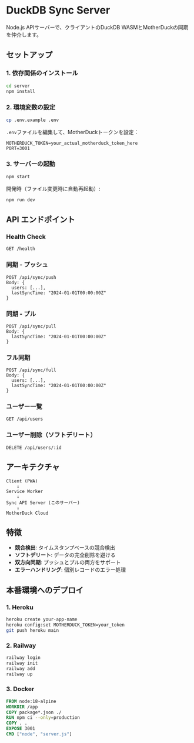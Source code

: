 # DuckDB Sync Server

Node.js APIサーバーで、クライアントのDuckDB WASMとMotherDuckの同期を仲介します。

## セットアップ

### 1. 依存関係のインストール

```bash
cd server
npm install
```

### 2. 環境変数の設定

```bash
cp .env.example .env
```

`.env`ファイルを編集して、MotherDuckトークンを設定：

```
MOTHERDUCK_TOKEN=your_actual_motherduck_token_here
PORT=3001
```

### 3. サーバーの起動

```bash
npm start
```

開発時（ファイル変更時に自動再起動）:
```bash
npm run dev
```

## API エンドポイント

### Health Check
```
GET /health
```

### 同期 - プッシュ
```
POST /api/sync/push
Body: {
  users: [...],
  lastSyncTime: "2024-01-01T00:00:00Z"
}
```

### 同期 - プル
```
POST /api/sync/pull
Body: {
  lastSyncTime: "2024-01-01T00:00:00Z"
}
```

### フル同期
```
POST /api/sync/full
Body: {
  users: [...],
  lastSyncTime: "2024-01-01T00:00:00Z"
}
```

### ユーザー一覧
```
GET /api/users
```

### ユーザー削除（ソフトデリート）
```
DELETE /api/users/:id
```

## アーキテクチャ

```
Client (PWA)
    ↓
Service Worker
    ↓
Sync API Server (このサーバー)
    ↓
MotherDuck Cloud
```

## 特徴

- **競合検出**: タイムスタンプベースの競合検出
- **ソフトデリート**: データの完全削除を避ける
- **双方向同期**: プッシュとプルの両方をサポート
- **エラーハンドリング**: 個別レコードのエラー処理

## 本番環境へのデプロイ

### 1. Heroku
```bash
heroku create your-app-name
heroku config:set MOTHERDUCK_TOKEN=your_token
git push heroku main
```

### 2. Railway
```bash
railway login
railway init
railway add
railway up
```

### 3. Docker
```dockerfile
FROM node:18-alpine
WORKDIR /app
COPY package*.json ./
RUN npm ci --only=production
COPY . .
EXPOSE 3001
CMD ["node", "server.js"]
```